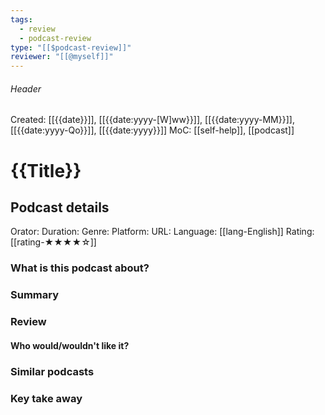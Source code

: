 ```yaml
---
tags:
  - review
  - podcast-review
type: "[[$podcast-review]]"
reviewer: "[[@myself]]"
---
```

###### Header
Created: [[{{date}}]], [[{{date:yyyy-[W]ww}}]], [[{{date:yyyy-MM}}]], [[{{date:yyyy-Qo}}]], [[{{date:yyyy}}]]
MoC: [[self-help]], [[podcast]]
# {{Title}}

## Podcast details

Orator: 
Duration: 
Genre: 
Platform: 
URL: 
Language: [[lang-English]]
Rating: [[rating-★★★★☆]]

### What is this podcast about?



### Summary



### Review


#### Who would/wouldn't like it?


### Similar podcasts



### Key take away
